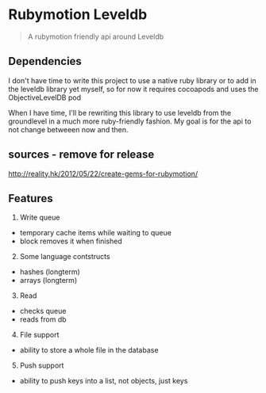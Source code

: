 # Rubymotion Leveldb
> A rubymotion friendly api around Leveldb

## Dependencies

I don't have time to write this project to use a native ruby library or to add in the leveldb library yet myself, so for now it requires cocoapods and uses the ObjectiveLevelDB pod

When I have time, I'll be rewriting this library to use leveldb from the groundlevel in a much more ruby-friendly fashion. My goal is for the api to not change betweeen now and then.


## sources - remove for release

http://reality.hk/2012/05/22/create-gems-for-rubymotion/

## Features

1. Write queue
  * temporary cache items while waiting to queue
  * block removes it when finished
2. Some language contstructs
  * hashes (longterm)
  * arrays (longterm)
3. Read 
  * checks queue
  * reads from db
4. File support
  * ability to store a whole file in the database
5. Push support
  * ability to push keys into a list, not objects, just keys


